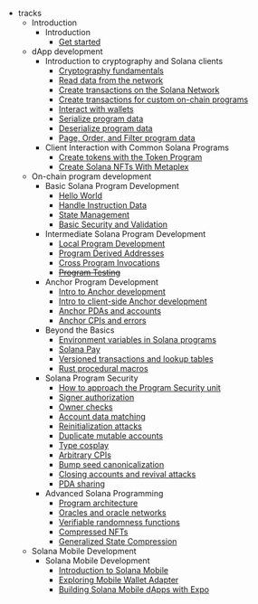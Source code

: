- tracks
  - Introduction
    - Introduction
      - [Get started](./zh-chs/getting-started.md)
  - dApp development
    - Introduction to cryptography and Solana clients
      - [Cryptography fundamentals](./zh-chs/intro-to-cryptography.md)
      - [Read data from the network](./zh-chs/intro-to-reading-data.md)
      - [Create transactions on the Solana Network](./zh-chs/intro-to-writing-data.md)
      - [Create transactions for custom on-chain programs](./zh-chs/intro-to-custom-on-chain-programs.md)
      - [Interact with wallets](./zh-chs/interact-with-wallets.md)
      - [Serialize program data]()
      - [Deserialize program data](./zh-chs/deserialize-custom-data.md)
      - [Page, Order, and Filter program data]()
    - Client Interaction with Common Solana Programs
      - [Create tokens with the Token Program](./zh-chs/token-program.md)
      - [Create Solana NFTs With Metaplex](./zh-chs/nfts-with-metaplex.md)
  - On-chain program development
    - Basic Solana Program Development
      - [Hello World](./zh-chs/hello-world-program.md)
      - [Handle Instruction Data](./zh-chs/deserialize-instruction-data.md)
      - [State Management](./zh-chs/program-state-management.md)
      - [Basic Security and Validation](./zh-chs/program-security.md)
    - Intermediate Solana Program Development
      - [Local Program Development](./zh-chs/local-setup.md)
      - [Program Derived Addresses](./zh-chs/pda.md)
      - [Cross Program Invocations](./zh-chs/cpi.md)
      - [~~Program Testing~~](#program-testing)
    - Anchor Program Development
      - [Intro to Anchor development](./zh-chs/intro-to-anchor.md)
      - [Intro to client-side Anchor development](./zh-chs/intro-to-anchor-frontend.md)
      - [Anchor PDAs and accounts](./zh-chs/anchor-pdas.md)
      - [Anchor CPIs and errors](./zh-chs/anchor-cpi.md)
    - Beyond the Basics
      - [Environment variables in Solana programs](./zh-chs/env-variables.md)
      - [Solana Pay]()
      - [Versioned transactions and lookup tables]()
      - [Rust procedural macros](./zh-chs/rust-macros.md)
    - Solana Program Security 
      - [How to approach the Program Security unit](./zh-chs/security-intro.md)
      - [Signer authorization](./zh-chs/signer-auth.md)
      - [Owner checks](./zh-chs/owner-checks.md)
      - [Account data matching](./zh-chs/account-data-matching.md)
      - [Reinitialization attacks]()
      - [Duplicate mutable accounts]()
      - [Type cosplay]()
      - [Arbitrary CPIs]()
      - [Bump seed canonicalization]()
      - [Closing accounts and revival attacks](./zh-chs/closing-accounts.md)
      - [PDA sharing]()
    - Advanced Solana Programming 
      - [Program architecture](./zh-chs/program-architecture.md)
      - [Oracles and oracle networks](./zh-chs/oracles.md)
      - [Verifiable randomness functions](./../assets/vrf-diagram.png)
      - [Compressed NFTs]()
      - [Generalized State Compression](./zh-chs/generalized-state-compression.md)
  - Solana Mobile Development 
    - Solana Mobile Development
      - [Introduction to Solana Mobile]()
      - [Exploring Mobile Wallet Adapter]()
      - [Building Solana Mobile dApps with Expo]()

